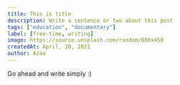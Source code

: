 ```yaml
---
title: This is title
description: Write a sentence or two about this post
tags: ["education", "documentary"]
label: [free-time, writing]
image: https://source.unsplash.com/random/600x450
createdAt: April, 20, 2021
author: Azaa
---
```


Go ahead and write simply :)